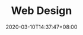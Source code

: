 ---
title: "Web Design"
date: 2020-03-10T14:37:47+08:00
draft: true
layout: "main"
type: "service"

---